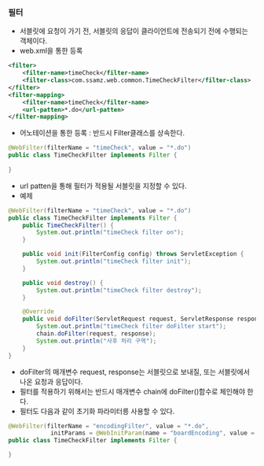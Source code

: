### 필터
* 서블릿에 요청이 가기 전, 서블릿의 응답이 클라이언트에 전송되기 전에 수행되는 객체이다.
* web.xml을 통한 등록
```xml
<filter>
	<filter-name>timeCheck</filter-name>
	<filter-class>com.ssamz.web.common.TimeCheckFilter</filter-class>
</filter>
<filter-mapping>
	<filter-name>timeCheck</filter-name>
	<url-patten>*.do</url-patten>
</filter-mapping>
```
* 어노테이션을 통한 등록 : 반드시 Filter클래스를 상속한다.
```java
@WebFilter(filterName = "timeCheck", value = "*.do")
public class TimeCheckFilter implements Filter {
    
}
```
* url patten을 통해 필터가 적용될 서블릿을 지정할 수 있다.
* 예제
```java
@WebFilter(filterName = "timeCheck", value = "*.do")
public class TimeCheckFilter implements Filter {
    public TimeCheckFilter() {
        System.out.println("timeCheck filter on");
    }

    public void init(FilterConfig config) throws ServletException {
        System.out.println("timeCheck filter init");
    }

    public void destroy() {
        System.out.println("timeCheck filter destroy");
    }

    @Override
    public void doFilter(ServletRequest request, ServletResponse response, FilterChain chain) throws ServletException, IOException {
        System.out.println("timeCheck filter doFilter start");
        chain.doFilter(request, response);
        System.out.println("사후 처리 구역");
    }
}
```
* doFilter의 매개변수 request, response는 서블릿으로 보내질, 또는 서블릿에서 나온 요청과 응답이다.
* 필터를 적용하기 위해서는 반드시 매개변수 chain에 doFilter()함수로 체인해야 한다.
* 필터도 다음과 같이 초기화 파라미터릉 사용할 수 있다.
```java
@WebFilter(filterName = "encodingFilter", value = "*.do",
			initParams = @WebInitParam(name = "boardEncoding", value = "UTF-8"))
public class TimeCheckFilter implements Filter {

}
```
